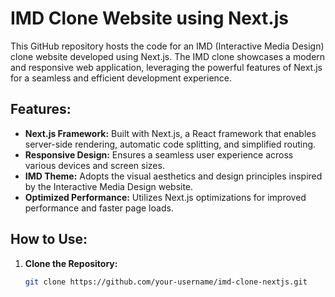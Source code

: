 # IMD Clone Website using Next.js

This GitHub repository hosts the code for an IMD (Interactive Media Design) clone website developed using Next.js. The IMD clone showcases a modern and responsive web application, leveraging the powerful features of Next.js for a seamless and efficient development experience.

## Features:
- **Next.js Framework:** Built with Next.js, a React framework that enables server-side rendering, automatic code splitting, and simplified routing.
- **Responsive Design:** Ensures a seamless user experience across various devices and screen sizes.
- **IMD Theme:** Adopts the visual aesthetics and design principles inspired by the Interactive Media Design website.
- **Optimized Performance:** Utilizes Next.js optimizations for improved performance and faster page loads.

## How to Use:
1. **Clone the Repository:**
   ```bash
   git clone https://github.com/your-username/imd-clone-nextjs.git

